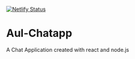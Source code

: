 [![Netlify Status](https://api.netlify.com/api/v1/badges/21793e08-7ff1-4057-8b58-67bdf606932e/deploy-status)](https://app.netlify.com/sites/aul-chatapp/deploys)


# Aul-Chatapp
A Chat Application created with react and node.js

